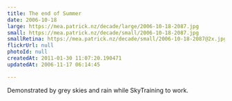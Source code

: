 ```yaml
---
title: The end of Summer
date: 2006-10-18
large: https://mea.patrick.nz/decade/large/2006-10-18-2087.jpg
small: https://mea.patrick.nz/decade/small/2006-10-18-2087.jpg
smallRetina: https://mea.patrick.nz/decade/small/2006-10-18-2087@2x.jpg
flickrUrl: null
photoId: null
createdAt: 2011-01-30 11:07:20.190471
updatedAt: 2006-11-17 06:14:45

---
```

Demonstrated by grey skies and rain while SkyTraining to work.
